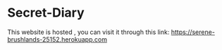# Secret-Diary

This website is hosted , you can visit it through this link: https://serene-brushlands-25152.herokuapp.com
